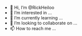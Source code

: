 - 👋 Hi, I’m @RickHeiloo
- 👀 I’m interested in ...
- 🌱 I’m currently learning ...
- 💞️ I’m looking to collaborate on ...
- 📫 How to reach me ...

<!---
RickHeiloo/RickHeiloo is a ✨ special ✨ repository because its `README.md` (this file) appears on your GitHub profile.
You can click the Preview link to take a look at your changes.
--->
